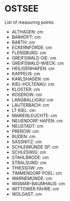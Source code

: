 # OSTSEE

List of measuring points:

* ALTHAGEN: <Value topic="rivers/pegel-online/OSTSEE/ALTHAGEN/measurementValue"/> cm
* BARHÖFT: <Value topic="rivers/pegel-online/OSTSEE/BARHÖFT/measurementValue"/> cm
* BARTH: <Value topic="rivers/pegel-online/OSTSEE/BARTH/measurementValue"/> cm
* ECKERNFÖRDE: <Value topic="rivers/pegel-online/OSTSEE/ECKERNFÖRDE/measurementValue"/> cm
* FLENSBURG: <Value topic="rivers/pegel-online/OSTSEE/FLENSBURG/measurementValue"/> cm
* GREIFSWALD OIE: <Value topic="rivers/pegel-online/OSTSEE/GREIFSWALD OIE/measurementValue"/> cm
* GREIFSWALD-WIECK: <Value topic="rivers/pegel-online/OSTSEE/GREIFSWALD-WIECK/measurementValue"/> cm
* HEILIGENHAFEN: <Value topic="rivers/pegel-online/OSTSEE/HEILIGENHAFEN/measurementValue"/> cm
* KAPPELN: <Value topic="rivers/pegel-online/OSTSEE/KAPPELN/measurementValue"/> cm
* KARLSHAGEN: <Value topic="rivers/pegel-online/OSTSEE/KARLSHAGEN/measurementValue"/> cm
* KIEL-HOLTENAU: <Value topic="rivers/pegel-online/OSTSEE/KIEL-HOLTENAU/measurementValue"/> cm
* KLOSTER: <Value topic="rivers/pegel-online/OSTSEE/KLOSTER/measurementValue"/> cm
* KOSEROW: <Value topic="rivers/pegel-online/OSTSEE/KOSEROW/measurementValue"/> cm
* LANGBALLIGAU: <Value topic="rivers/pegel-online/OSTSEE/LANGBALLIGAU/measurementValue"/> cm
* LAUTERBACH: <Value topic="rivers/pegel-online/OSTSEE/LAUTERBACH/measurementValue"/> cm
* LT KIEL: <Value topic="rivers/pegel-online/OSTSEE/LT KIEL/measurementValue"/> cm
* MARIENLEUCHTE: <Value topic="rivers/pegel-online/OSTSEE/MARIENLEUCHTE/measurementValue"/> cm
* NEUENDORF HAFEN: <Value topic="rivers/pegel-online/OSTSEE/NEUENDORF HAFEN/measurementValue"/> cm
* NEUSTADT: <Value topic="rivers/pegel-online/OSTSEE/NEUSTADT/measurementValue"/> cm
* PREROW: <Value topic="rivers/pegel-online/OSTSEE/Prerow/measurementValue"/> cm
* RUDEN: <Value topic="rivers/pegel-online/OSTSEE/RUDEN/measurementValue"/> cm
* SASSNITZ: <Value topic="rivers/pegel-online/OSTSEE/SASSNITZ/measurementValue"/> cm
* SCHLEIMÜNDE SP: <Value topic="rivers/pegel-online/OSTSEE/SCHLEIMÜNDE SP/measurementValue"/> cm
* SCHLESWIG: <Value topic="rivers/pegel-online/OSTSEE/SCHLESWIG/measurementValue"/> cm
* STAHLBRODE: <Value topic="rivers/pegel-online/OSTSEE/STAHLBRODE/measurementValue"/> cm
* STRALSUND: <Value topic="rivers/pegel-online/OSTSEE/STRALSUND/measurementValue"/> cm
* THIESSOW: <Value topic="rivers/pegel-online/OSTSEE/THIESSOW/measurementValue"/> cm
* TIMMENDORF POEL: <Value topic="rivers/pegel-online/OSTSEE/TIMMENDORF POEL/measurementValue"/> cm
* WARNEMÜNDE: <Value topic="rivers/pegel-online/OSTSEE/WARNEMÜNDE/measurementValue"/> cm
* WISMAR-BAUMHAUS: <Value topic="rivers/pegel-online/OSTSEE/WISMAR-BAUMHAUS/measurementValue"/> cm
* WITTOWER FÄHRE: <Value topic="rivers/pegel-online/OSTSEE/WITTOWER FÄHRE/measurementValue"/> cm
* WOLGAST: <Value topic="rivers/pegel-online/OSTSEE/WOLGAST/measurementValue"/> cm
